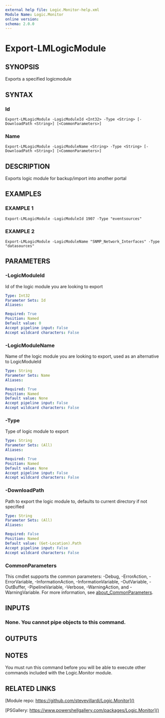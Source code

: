 ```yaml
---
external help file: Logic.Monitor-help.xml
Module Name: Logic.Monitor
online version:
schema: 2.0.0
---
```


# Export-LMLogicModule

## SYNOPSIS
Exports a specified logicmodule

## SYNTAX

### Id
```
Export-LMLogicModule -LogicModuleId <Int32> -Type <String> [-DownloadPath <String>] [<CommonParameters>]
```

### Name
```
Export-LMLogicModule -LogicModuleName <String> -Type <String> [-DownloadPath <String>] [<CommonParameters>]
```

## DESCRIPTION
Exports logic module for backup/import into another portal

## EXAMPLES

### EXAMPLE 1
```
Export-LMLogicModule -LogicModuleId 1907 -Type "eventsources"
```

### EXAMPLE 2
```
Export-LMLogicModule -LogicModuleName "SNMP_Network_Interfaces" -Type "datasources"
```

## PARAMETERS

### -LogicModuleId
Id of the logic module you are looking to export

```yaml
Type: Int32
Parameter Sets: Id
Aliases:

Required: True
Position: Named
Default value: 0
Accept pipeline input: False
Accept wildcard characters: False
```

### -LogicModuleName
Name of the logic module you are looking to export, used as an alternative to LogicModuleId

```yaml
Type: String
Parameter Sets: Name
Aliases:

Required: True
Position: Named
Default value: None
Accept pipeline input: False
Accept wildcard characters: False
```

### -Type
Type of logic module to export

```yaml
Type: String
Parameter Sets: (All)
Aliases:

Required: True
Position: Named
Default value: None
Accept pipeline input: False
Accept wildcard characters: False
```

### -DownloadPath
Path to export the logic module to, defaults to current directory if not specified

```yaml
Type: String
Parameter Sets: (All)
Aliases:

Required: False
Position: Named
Default value: (Get-Location).Path
Accept pipeline input: False
Accept wildcard characters: False
```

### CommonParameters
This cmdlet supports the common parameters: -Debug, -ErrorAction, -ErrorVariable, -InformationAction, -InformationVariable, -OutVariable, -OutBuffer, -PipelineVariable, -Verbose, -WarningAction, and -WarningVariable. For more information, see [about_CommonParameters](http://go.microsoft.com/fwlink/?LinkID=113216).

## INPUTS

### None. You cannot pipe objects to this command.
## OUTPUTS

## NOTES
You must run this command before you will be able to execute other commands included with the Logic.Monitor module.

## RELATED LINKS

[Module repo: https://github.com/stevevillardi/Logic.Monitor]()

[PSGallery: https://www.powershellgallery.com/packages/Logic.Monitor]()


